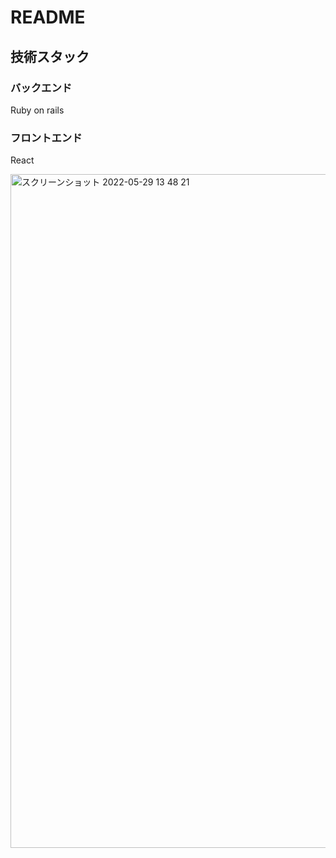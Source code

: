 # README

## 技術スタック
### バックエンド
Ruby on rails

### フロントエンド
React

<img width="1078" alt="スクリーンショット 2022-05-29 13 48 21" src="https://user-images.githubusercontent.com/63492830/170852809-14adceac-0add-4dff-9fe1-58c8b983f9c1.png">
